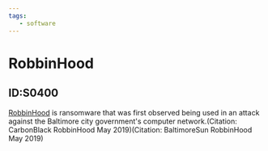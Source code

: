 ```yaml
---
tags:
   - software
---
```

# RobbinHood
## ID:S0400
[RobbinHood](software/S0400) is ransomware that was first observed being used in an attack against the Baltimore city government's computer network.(Citation: CarbonBlack RobbinHood May 2019)(Citation: BaltimoreSun RobbinHood May 2019)
